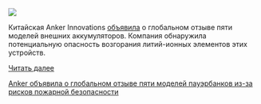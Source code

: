 <!--2025-06-28 10:44:00-->
<div class="yb">
  <div class="rss habr"><img src="https://habrastorage.org/webt/ub/rq/2_/ubrq2_fymihheschczkvj-ogkjo.jpeg" /><p>Китайская Anker Innovations <a href="https://www.anker.com/rc2506" rel="noopener noreferrer nofollow">объявила</a> о глобальном отзыве пяти моделей внешних аккумуляторов. Компания обнаружила потенциальную опасность возгорания литий-ионных элементов этих устройств.</p> <a href="https://habr.com/ru/articles/922844/#habracut">Читать далее</a> <p class="titl"><a href="https://habr.com/ru/news/922844/?utm_source=habrahabr&utm_medium=rss&utm_campaign=922844">Anker объявила о глобальном отзыве пяти моделей пауэрбанков из-за рисков пожарной безопасности</a></p></div>
</div>

